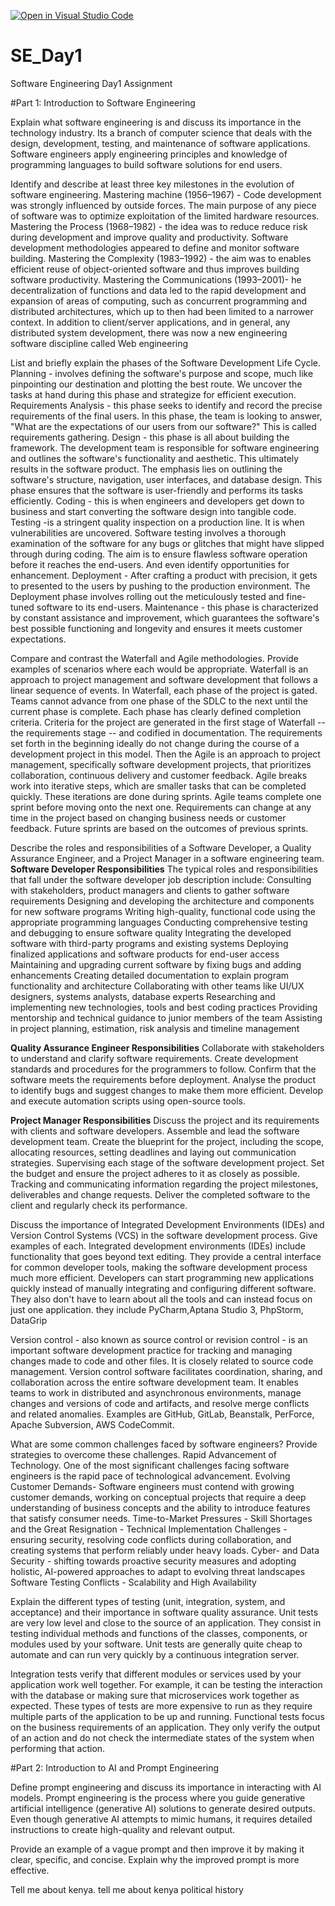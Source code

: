 [![Open in Visual Studio Code](https://classroom.github.com/assets/open-in-vscode-2e0aaae1b6195c2367325f4f02e2d04e9abb55f0b24a779b69b11b9e10269abc.svg)](https://classroom.github.com/online_ide?assignment_repo_id=18371825&assignment_repo_type=AssignmentRepo)
# SE_Day1
Software Engineering Day1 Assignment

#Part 1: Introduction to Software Engineering

Explain what software engineering is and discuss its importance in the technology industry.
Its a branch of computer science that deals with the design, development, testing, and maintenance of software applications. Software engineers apply engineering principles and knowledge of programming languages to build software solutions for end users.

Identify and describe at least three key milestones in the evolution of software engineering.
Mastering machine (1956–1967) - Code development was strongly influenced by outside forces. The main purpose of any piece of software was to optimize exploitation of the limited hardware resources. 
Mastering the Process (1968–1982) - the idea was to reduce reduce risk during development and improve quality and productivity. Software development methodologies appeared to define and monitor software building. 
Mastering the Complexity (1983–1992) - the aim was to enables efficient reuse of object-oriented software and thus improves building software productivity.
Mastering the Communications (1993–2001)- he decentralization of functions and data led to the rapid development and expansion of areas of computing, such as concurrent programming and distributed architectures, which up to then had been limited to a narrower context. In addition to client/server applications, and in general, any distributed system development, there was now a new engineering software discipline called Web engineering 

List and briefly explain the phases of the Software Development Life Cycle.
 Planning - involves defining the software's purpose and scope, much like pinpointing our destination and plotting the best route. We uncover the tasks at hand during this phase and strategize for efficient execution.
 Requirements Analysis - this phase seeks to identify and record the precise requirements of the final users. In this phase, the team is looking to answer, "What are the expectations of our users from our software?" This is called requirements gathering.
Design - this phase is all about building the framework. The development team is responsible for software engineering and outlines the software's functionality and aesthetic. This ultimately results in the software product. The emphasis lies on outlining the software's structure, navigation, user interfaces, and database design. This phase ensures that the software is user-friendly and performs its tasks efficiently.
Coding - this is when engineers and developers get down to business and start converting the software design into tangible code.
Testing -is a stringent quality inspection on a production line. It is when vulnerabilities are uncovered. Software testing involves a thorough examination of the software for any bugs or glitches that might have slipped through during coding. The aim is to ensure flawless software operation before it reaches the end-users. And even identify opportunities for enhancement.
Deployment - After crafting a product with precision, it gets to presented to the users by pushing to the production environment. The Deployment phase involves rolling out the meticulously tested and fine-tuned software to its end-users.
Maintenance - this phase is characterized by constant assistance and improvement, which guarantees the software's best possible functioning and longevity and ensures it meets customer expectations.

Compare and contrast the Waterfall and Agile methodologies. Provide examples of scenarios where each would be appropriate.
Waterfall is an approach to project management and software development that follows a linear sequence of events. In Waterfall, each phase of the project is gated. Teams cannot advance from one phase of the SDLC to the next until the current phase is complete. Each phase has clearly defined completion criteria. Criteria for the project are generated in the first stage of Waterfall -- the requirements stage -- and codified in documentation. The requirements set forth in the beginning ideally do not change during the course of a development project in this model. Then the Agile is an approach to project management, specifically software development projects, that prioritizes collaboration, continuous delivery and customer feedback. Agile breaks work into iterative steps, which are smaller tasks that can be completed quickly. These iterations are done during sprints. Agile teams complete one sprint before moving onto the next one. Requirements can change at any time in the project based on changing business needs or customer feedback. Future sprints are based on the outcomes of previous sprints.


Describe the roles and responsibilities of a Software Developer, a Quality Assurance Engineer, and a Project Manager in a software engineering team.
**Software Developer Responsibilities**
The typical roles and responsibilities that fall under the software developer job description include:
Consulting with stakeholders, product managers and clients to gather software requirements
Designing and developing the architecture and components for new software programs
Writing high-quality, functional code using the appropriate programming languages
Conducting comprehensive testing and debugging to ensure software quality
Integrating the developed software with third-party programs and existing systems
Deploying finalized applications and software products for end-user access
Maintaining and upgrading current software by fixing bugs and adding enhancements
Creating detailed documentation to explain program functionality and architecture
Collaborating with other teams like UI/UX designers, systems analysts, database experts
Researching and implementing new technologies, tools and best coding practices
Providing mentorship and technical guidance to junior members of the team
Assisting in project planning, estimation, risk analysis and timeline management

**Quality Assurance Engineer Responsibilities**
Collaborate with stakeholders to understand and clarify software requirements.
Create development standards and procedures for the programmers to follow. 
Confirm that the software meets the requirements before deployment.
Analyse the product to identify bugs and suggest changes to make them more efficient. 
Develop and execute automation scripts using open-source tools. 

**Project Manager Responsibilities** 
Discuss the project and its requirements with clients and software developers.
Assemble and lead the software development team.
Create the blueprint for the project, including the scope, allocating resources, setting deadlines and laying out communication strategies.
Supervising each stage of the software development project.
Set the budget and ensure the project adheres to it as closely as possible.
Tracking and communicating information regarding the project milestones, deliverables and change requests.
Deliver the completed software to the client and regularly check its performance. 

Discuss the importance of Integrated Development Environments (IDEs) and Version Control Systems (VCS) in the software development process. Give examples of each.
Integrated development environments (IDEs) include functionality that goes beyond text editing. They provide a central interface for common developer tools, making the software development process much more efficient. Developers can start programming new applications quickly instead of manually integrating and configuring different software. They also don't have to learn about all the tools and can instead focus on just one application. they include PyCharm,Aptana Studio 3, PhpStorm, DataGrip 

Version control - also known as source control or revision control - is an important software development practice for tracking and managing changes made to code and other files. It is closely related to source code management. Version control software facilitates coordination, sharing, and collaboration across the entire software development team. It enables teams to work in distributed and asynchronous environments, manage changes and versions of code and artifacts, and resolve merge conflicts and related anomalies. Examples are GitHub, GitLab, Beanstalk, PerForce, Apache Subversion, AWS CodeCommit.

What are some common challenges faced by software engineers? Provide strategies to overcome these challenges.
Rapid Advancement of Technology. One of the most significant challenges facing software engineers is the rapid pace of technological advancement. 
Evolving Customer Demands- Software engineers must contend with growing customer demands, working on conceptual projects that require a deep understanding of business concepts and the ability to introduce features that satisfy consumer needs.
Time-to-Market Pressures - 
Skill Shortages and the Great Resignation - 
Technical Implementation Challenges - ensuring security, resolving code conflicts during collaboration, and creating systems that perform reliably under heavy loads.
Cyber- and Data Security -  shifting towards proactive security measures and adopting holistic, AI-powered approaches to adapt to evolving threat landscapes
Software Testing Conflicts - 
Scalability and High Availability

Explain the different types of testing (unit, integration, system, and acceptance) and their importance in software quality assurance.
Unit tests are very low level and close to the source of an application. They consist in testing individual methods and functions of the classes, components, or modules used by your software. Unit tests are generally quite cheap to automate and can run very quickly by a continuous integration server.

Integration tests verify that different modules or services used by your application work well together. For example, it can be testing the interaction with the database or making sure that microservices work together as expected. These types of tests are more expensive to run as they require multiple parts of the application to be up and running.
Functional tests focus on the business requirements of an application. They only verify the output of an action and do not check the intermediate states of the system when performing that action.

#Part 2: Introduction to AI and Prompt Engineering


Define prompt engineering and discuss its importance in interacting with AI models.
Prompt engineering is the process where you guide generative artificial intelligence (generative AI) solutions to generate desired outputs. Even though generative AI attempts to mimic humans, it requires detailed instructions to create high-quality and relevant output. 

Provide an example of a vague prompt and then improve it by making it clear, specific, and concise. Explain why the improved prompt is more effective.

Tell me about kenya.
tell me about kenya political history
